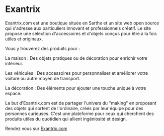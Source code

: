 <h1>Exantrix</h1>


Exantrix.com est une boutique située en Sarthe et un site web open source qui s'adresse aux particuliers innovant et professionnels créatif. Le site propose une sélection d'accessoires et d'objets conçus pour être à la fois utiles et originaux.

Vous y trouverez des produits pour :

La maison : Des objets pratiques ou de décoration pour enrichir votre intérieur.

Les véhicules : Des accessoires pour personnaliser et améliorer votre voiture ou autre moyen de transport.

La décoration : Des éléments pour ajouter une touche unique à votre espace.

Le but d'Exantrix.com est de partager l'univers du "making" en proposant des objets qui sortent de l'ordinaire, créés par leur équipe pour des personnes curieuses. C'est une plateforme pour ceux qui cherchent des produits utiles du quotidien qui allient ingéniosité et design.

Rendez vous sur <a href="https://exantrix.com/">Exantrix.com</a>
